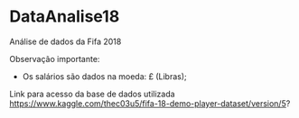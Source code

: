 # DataAnalise18
Análise de dados da Fifa 2018


Observação importante:
- Os salários são dados na moeda: £ (Libras);

Link para acesso da base de dados utilizada
https://www.kaggle.com/thec03u5/fifa-18-demo-player-dataset/version/5?
